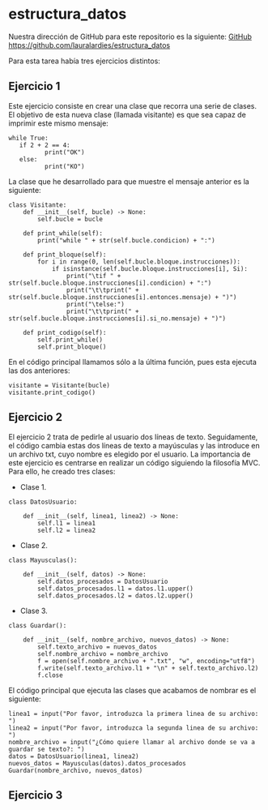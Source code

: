 # estructura_datos

Nuestra dirección de GitHub para este repositorio es la siguiente: [GitHub](https://github.com/lauralardies/estructura_datos)
https://github.com/lauralardies/estructura_datos

Para esta tarea había tres ejercicios distintos:
## Ejercicio 1
Este ejercicio consiste en crear una clase que recorra una serie de clases. El objetivo de esta nueva clase (llamada visitante) es que sea capaz de imprimir este mismo mensaje:
```
while True: 
   if 2 + 2 == 4: 
          print("OK") 
   else: 
          print("KO")
```
La clase que he desarrollado para que muestre el mensaje anterior es la siguiente:
```
class Visitante:
    def __init__(self, bucle) -> None:
        self.bucle = bucle
     
    def print_while(self):
        print("while " + str(self.bucle.condicion) + ":")

    def print_bloque(self):
        for i in range(0, len(self.bucle.bloque.instrucciones)):
            if isinstance(self.bucle.bloque.instrucciones[i], Si):
                print("\tif " + str(self.bucle.bloque.instrucciones[i].condicion) + ":")
                print("\t\tprint(" + str(self.bucle.bloque.instrucciones[i].entonces.mensaje) + ")")
                print("\telse:")
                print("\t\tprint(" + str(self.bucle.bloque.instrucciones[i].si_no.mensaje) + ")")
        
    def print_codigo(self):
        self.print_while()
        self.print_bloque()
```
En el código principal llamamos sólo a la última función, pues esta ejecuta las dos anteriores:
```
visitante = Visitante(bucle)
visitante.print_codigo()
```
## Ejercicio 2
El ejercicio 2 trata de pedirle al usuario dos líneas de texto. Seguidamente, el código cambia estas dos líneas de texto a mayúsculas y las introduce en un archivo txt, cuyo nombre es elegido por el usuario. La importancia de este ejercicio es centrarse en realizar un código siguiendo la filosofía MVC. Para ello, he creado tres clases: 
- Clase 1.
```
class DatosUsuario:

    def __init__(self, linea1, linea2) -> None:
        self.l1 = linea1
        self.l2 = linea2
```
- Clase 2.
```
class Mayusculas():

    def __init__(self, datos) -> None:
        self.datos_procesados = DatosUsuario
        self.datos_procesados.l1 = datos.l1.upper()
        self.datos_procesados.l2 = datos.l2.upper()
```
- Clase 3.
```
class Guardar():

    def __init__(self, nombre_archivo, nuevos_datos) -> None:
        self.texto_archivo = nuevos_datos
        self.nombre_archivo = nombre_archivo
        f = open(self.nombre_archivo + ".txt", "w", encoding="utf8")
        f.write(self.texto_archivo.l1 + "\n" + self.texto_archivo.l2)
        f.close
```
El código principal que ejecuta las clases que acabamos de nombrar es el siguiente:
```
linea1 = input("Por favor, introduzca la primera linea de su archivo: ")
linea2 = input("Por favor, introduzca la segunda linea de su archivo: ")
nombre_archivo = input("¿Cómo quiere llamar al archivo donde se va a guardar se texto?: ")
datos = DatosUsuario(linea1, linea2)
nuevos_datos = Mayusculas(datos).datos_procesados
Guardar(nombre_archivo, nuevos_datos)
```
## Ejercicio 3
